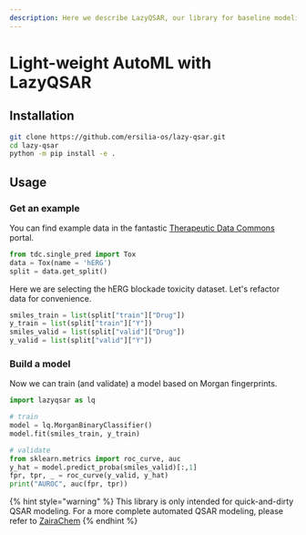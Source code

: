 ```yaml
---
description: Here we describe LazyQSAR, our library for baseline modeling of QSAR tasks
---
```


# Light-weight AutoML with LazyQSAR

## Installation

```bash
git clone https://github.com/ersilia-os/lazy-qsar.git
cd lazy-qsar
python -m pip install -e .
```

## Usage

### Get an example

You can find example data in the fantastic [Therapeutic Data Commons](https://tdcommons.ai/) portal.

```python
from tdc.single_pred import Tox
data = Tox(name = 'hERG')
split = data.get_split()
```

Here we are selecting the hERG blockade toxicity dataset. Let's refactor data for convenience.

```python
smiles_train = list(split["train"]["Drug"])
y_train = list(split["train"]["Y"])
smiles_valid = list(split["valid"]["Drug"])
y_valid = list(split["valid"]["Y"])
```

### Build a model

Now we can train (and validate) a model based on Morgan fingerprints.

```python
import lazyqsar as lq

# train
model = lq.MorganBinaryClassifier()
model.fit(smiles_train, y_train)

# validate
from sklearn.metrics import roc_curve, auc
y_hat = model.predict_proba(smiles_valid)[:,1]
fpr, tpr, _ = roc_curve(y_valid, y_hat)
print("AUROC", auc(fpr, tpr))
```

{% hint style="warning" %}
This library is only intended for quick-and-dirty QSAR modeling. For a more complete automated QSAR modeling, please refer to [ZairaChem](https://github.com/ersilia-os/zaira-chem)
{% endhint %}
